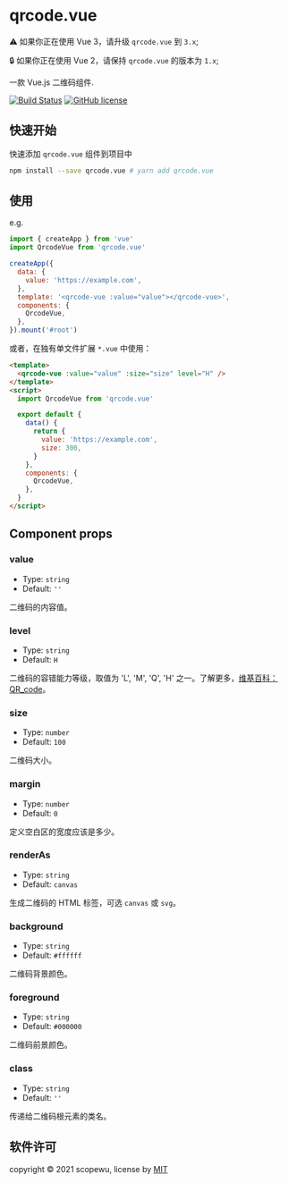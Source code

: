 # qrcode.vue

⚠️ 如果你正在使用 Vue 3，请升级 `qrcode.vue` 到 `3.x`;

🔒 如果你正在使用 Vue 2，请保持 `qrcode.vue` 的版本为 `1.x`;

一款 Vue.js 二维码组件.

[![Build Status](https://travis-ci.org/scopewu/qrcode.vue.svg?branch=master)](https://travis-ci.org/scopewu/qrcode.vue)
[![GitHub license](https://img.shields.io/badge/license-MIT-blue.svg)](https://github.com/scopewu/qrcode.vue/blob/master/LICENSE)

## 快速开始

快速添加 `qrcode.vue` 组件到项目中

```bash
npm install --save qrcode.vue # yarn add qrcode.vue
```

## 使用

e.g.

```javascript
import { createApp } from 'vue'
import QrcodeVue from 'qrcode.vue'

createApp({
  data: {
    value: 'https://example.com',
  },
  template: '<qrcode-vue :value="value"></qrcode-vue>',
  components: {
    QrcodeVue,
  },
}).mount('#root')
```

或者，在独有单文件扩展 `*.vue` 中使用：

```html
<template>
  <qrcode-vue :value="value" :size="size" level="H" />
</template>
<script>
  import QrcodeVue from 'qrcode.vue'

  export default {
    data() {
      return {
        value: 'https://example.com',
        size: 300,
      }
    },
    components: {
      QrcodeVue,
    },
  }
</script>
```

## Component props

### value

- Type: `string`
- Default: `''`

二维码的内容值。

### level

- Type: `string`
- Default: `H`

二维码的容错能力等级，取值为 'L', 'M', 'Q', 'H' 之一。了解更多，[维基百科：QR_code](https://en.wikipedia.org/wiki/QR_code#Error_correction)。

### size

- Type: `number`
- Default: `100`

二维码大小。

### margin

- Type: `number`
- Default: `0`

定义空白区的宽度应该是多少。

### renderAs

- Type: `string`
- Default: `canvas`

生成二维码的 HTML 标签，可选 `canvas` 或 `svg`。

### background

- Type: `string`
- Default: `#ffffff`

二维码背景颜色。

### foreground

- Type: `string`
- Default: `#000000`

二维码前景颜色。

### class

- Type: `string`
- Default: `''`

传递给二维码根元素的类名。

## 软件许可

copyright &copy; 2021 scopewu, license by [MIT](https://github.com/scopewu/qrcode.vue/blob/master/LICENSE)

